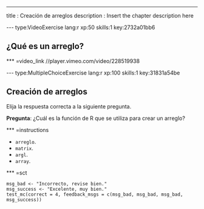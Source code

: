 ---
title       : Creación de arreglos
description : Insert the chapter description here

--- type:VideoExercise lang:r xp:50 skills:1 key:2732a01bb6
## ¿Qué es un arreglo?

*** =video_link
//player.vimeo.com/video/228519938

--- type:MultipleChoiceExercise lang:r xp:100 skills:1 key:31831a54be
## Creación de arreglos

Elija la respuesta correcta a la siguiente pregunta.

__Pregunta__:
¿Cuál es la función de R que se utiliza para crear un arreglo?

*** =instructions
- `arreglo`.
- `matrix`.
- `argl`.
- `array`.

*** =sct
```{r}
msg_bad <- "Incorrecto, revise bien."
msg_success <- "Excelente, muy bien."
test_mc(correct = 4, feedback_msgs = c(msg_bad, msg_bad, msg_bad, msg_success))
```